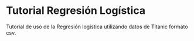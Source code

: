 # Tutorial Regresión Logística

Tutorial de uso de la Regresión logística utilizando datos de Titanic formato csv.